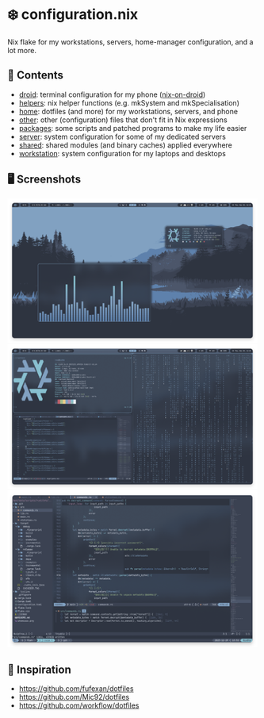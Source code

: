 # ❄️ configuration.nix

Nix flake for my workstations, servers, home-manager configuration, and a lot more.

## 📁 Contents

- [droid](/droid): terminal configuration for my phone ([nix-on-droid](https://github.com/nix-community/nix-on-droid))
- [helpers](/helpers): nix helper functions (e.g. mkSystem and mkSpecialisation)
- [home](/home): dotfiles (and more) for my workstations, servers, and phone
- [other](/other): other (configuration) files that don't fit in Nix expressions
- [packages](/packages): some scripts and patched programs to make my life easier
- [server](/server): system configuration for some of my dedicated servers 
- [shared](/shared): shared modules (and binary caches) applied everywhere
- [workstation](/workstation): system configuration for my laptops and desktops

## 🖥️ Screenshots

![Screenshot 0](./screenshots/screenshot0.png)
![Screenshot 1](./screenshots/screenshot1.png)
![Screenshot 2](./screenshots/screenshot2.png)

## 💾 Inspiration

- https://github.com/fufexan/dotfiles
- https://github.com/Mic92/dotfiles
- https://github.com/workflow/dotfiles
